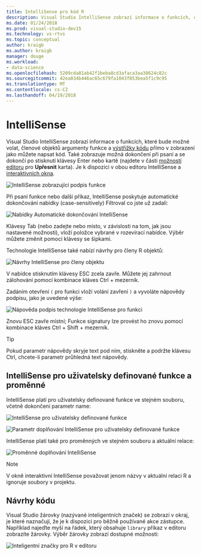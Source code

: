 ```yaml
---
title: IntelliSense pro kód R
description: Visual Studio IntelliSense zobrazí informace o funkcích, členové objektu, fragmenty kódu a dokončování operací při psaní kódu jazyka R.
ms.date: 01/24/2018
ms.prod: visual-studio-dev15
ms.technology: vs-rtvs
ms.topic: conceptual
author: kraigb
ms.author: kraigb
manager: douge
ms.workload:
- data-science
ms.openlocfilehash: 5209cda81ab42f1beba8cd3afaca3aa38624c82c
ms.sourcegitcommit: 42ea834b446ac65c679fa1043f853bea5f1c9c95
ms.translationtype: MT
ms.contentlocale: cs-CZ
ms.lasthandoff: 04/19/2018
---
```

# <a name="intellisense"></a>IntelliSense

Visual Studio IntelliSense zobrazí informace o funkcích, které bude možné volat, členové objektů argumenty funkce a [výstřižky kódu](code-snippets-for-r.md) přímo v zobrazení jako můžete napsat kód. Také zobrazuje možná dokončení při psaní a se dokončí po stisknutí klávesy Enter nebo kartě (najdete v části [možností editoru](editing-r-code-in-visual-studio.md#editor-options) pro **Upřesnit** karta). Je k dispozici v obou editoru IntelliSense a [interaktivních okna](interactive-repl-for-r-in-visual-studio.md).

![IntelliSense zobrazující podpis funkce](media/intellisense-function-signature.png)

Při psaní funkce nebo další příkaz, IntelliSense poskytuje automatické dokončování nabídky (case-sensitively) Filtroval co jste už zadali:

![Nabídky Automatické dokončování IntelliSense](media/intellisense-auto-complete-menu.png)

Klávesy Tab (nebo zadejte nebo místo, v závislosti na tom, jak jsou nastavené možnosti), vloží položce vybrané v rozevírací nabídce. Výběr můžete změnit pomocí klávesy se šipkami.

Technologie IntelliSense také nabízí návrhy pro členy R objektů:

![Návrhy IntelliSense pro členy objektu](media/intellisense-auto-complete-r-objects.png)

V nabídce stisknutím klávesy ESC zcela zavře. Můžete jej zahrnout zálohování pomocí kombinace kláves Ctrl + mezerník.

Zadáním otevření `(` pro funkci vloží volání zavření `)` a vyvoláte nápovědy podpisu, jako je uvedené výše:

![Nápověda podpis technologie IntelliSense pro funkci](media/intellisense-function-signature.png)

Znovu ESC zavře místní; Funkce signatury lze provést ho znovu pomocí kombinace kláves Ctrl + Shift + mezerník.

> [!Tip]
> Pokud parametr nápovědy skryje text pod ním, stiskněte a podržte klávesu Ctrl, chcete-li parametr průhledná text nápovědy.

## <a name="intellisense-for-user-defined-functions-and-variables"></a>IntelliSense pro uživatelsky definované funkce a proměnné

IntelliSense platí pro uživatelsky definované funkce ve stejném souboru, včetně dokončení parametr name:

![IntelliSense pro uživatelsky definované funkce](media/intellisense-same-file-functions.png)

![Parametr doplňování IntelliSense pro uživatelsky definované funkce](media/intellisense-parameter-completion.png)

IntelliSense platí také pro proměnných ve stejném souboru a aktuální relace:

![Proměnné doplňování IntelliSense](media/intellisense-variable-completion.png)

> [!Note]
> V okně interaktivní IntelliSense považovat jenom názvy v aktuální relaci R a ignoruje soubory v projektu.

## <a name="code-suggestions"></a>Návrhy kódu

Visual Studio žárovky (nazývané inteligentních značek) se zobrazí v okraj, je které naznačují, že je k dispozici pro běžně používané akce zástupce. Například najeďte myší na řádek, který obsahuje `library` příkaz v editoru zobrazíte žárovky. Výběr žárovky zobrazí dostupné možnosti:

![Inteligentní značky pro R v editoru](media/intellisense-smart-tags.png)
